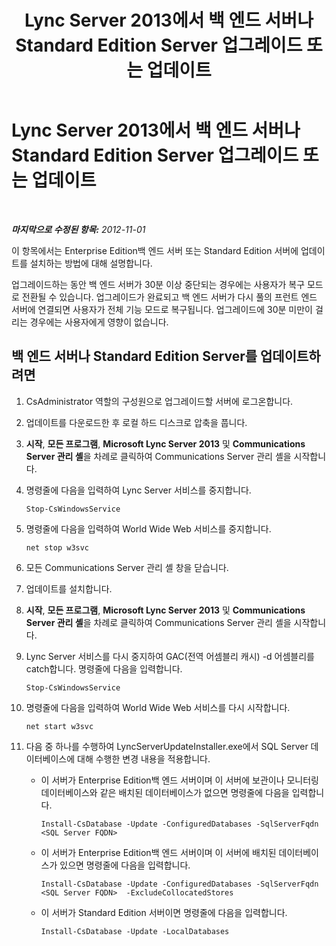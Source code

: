 ﻿---
title: Lync Server 2013에서 백 엔드 서버나 Standard Edition Server 업그레이드 또는 업데이트
TOCTitle: Lync Server 2013에서 백 엔드 서버나 Standard Edition Server 업그레이드 또는 업데이트
ms:assetid: f95f8d3a-e039-484e-97bd-d727db21a12b
ms:mtpsurl: https://technet.microsoft.com/ko-kr/library/JJ721942(v=OCS.15)
ms:contentKeyID: 49886067
ms.date: 08/10/2015
mtps_version: v=OCS.15
ms.translationtype: HT
---

# Lync Server 2013에서 백 엔드 서버나 Standard Edition Server 업그레이드 또는 업데이트

 

_**마지막으로 수정된 항목:** 2012-11-01_

이 항목에서는 Enterprise Edition백 엔드 서버 또는 Standard Edition 서버에 업데이트를 설치하는 방법에 대해 설명합니다.

업그레이드하는 동안 백 엔드 서버가 30분 이상 중단되는 경우에는 사용자가 복구 모드로 전환될 수 있습니다. 업그레이드가 완료되고 백 엔드 서버가 다시 풀의 프런트 엔드 서버에 연결되면 사용자가 전체 기능 모드로 복구됩니다. 업그레이드에 30분 미만이 걸리는 경우에는 사용자에게 영향이 없습니다.

## 백 엔드 서버나 Standard Edition Server를 업데이트하려면

1.  CsAdministrator 역할의 구성원으로 업그레이드할 서버에 로그온합니다.

2.  업데이트를 다운로드한 후 로컬 하드 디스크로 압축을 풉니다.

3.  **시작**, **모든 프로그램**, **Microsoft Lync Server 2013** 및 **Communications Server 관리 셸**을 차례로 클릭하여 Communications Server 관리 셸을 시작합니다.

4.  명령줄에 다음을 입력하여 Lync Server 서비스를 중지합니다.
    
        Stop-CsWindowsService

5.  명령줄에 다음을 입력하여 World Wide Web 서비스를 중지합니다.
    
        net stop w3svc

6.  모든 Communications Server 관리 셸 창을 닫습니다.

7.  업데이트를 설치합니다.

8.  **시작**, **모든 프로그램**, **Microsoft Lync Server 2013** 및 **Communications Server 관리 셸**을 차례로 클릭하여 Communications Server 관리 셸을 시작합니다.

9.  Lync Server 서비스를 다시 중지하여 GAC(전역 어셈블리 캐시) -d 어셈블리를 catch합니다. 명령줄에 다음을 입력합니다.
    
        Stop-CsWindowsService

10. 명령줄에 다음을 입력하여 World Wide Web 서비스를 다시 시작합니다.
    
        net start w3svc

11. 다음 중 하나를 수행하여 LyncServerUpdateInstaller.exe에서 SQL Server 데이터베이스에 대해 수행한 변경 내용을 적용합니다.
    
      - 이 서버가 Enterprise Edition백 엔드 서버이며 이 서버에 보관이나 모니터링 데이터베이스와 같은 배치된 데이터베이스가 없으면 명령줄에 다음을 입력합니다.
        
            Install-CsDatabase -Update -ConfiguredDatabases -SqlServerFqdn <SQL Server FQDN>
    
      - 이 서버가 Enterprise Edition백 엔드 서버이며 이 서버에 배치된 데이터베이스가 있으면 명령줄에 다음을 입력합니다.
        
            Install-CsDatabase -Update -ConfiguredDatabases -SqlServerFqdn <SQL Server FQDN>  -ExcludeCollocatedStores
    
      - 이 서버가 Standard Edition 서버이면 명령줄에 다음을 입력합니다.
        
            Install-CsDatabase -Update -LocalDatabases

